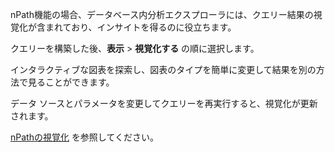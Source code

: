 nPath機能の場合、データベース内分析エクスプローラには、クエリー結果の視覚化が含まれており、インサイトを得るのに役立ちます。

クエリーを構築した後、**表示** \> **視覚化する** の順に選択します。

インタラクティブな図表を探索し、図表のタイプを簡単に変更して結果を別の方法で見ることができます。

データ ソースとパラメータを変更してクエリーを再実行すると、視覚化が更新されます。

[nPathの視覚化](https://docs.teradata.com/access/sources/dita/topic?dita:topicPath=uwn1695858297768.dita&utm_source=console&utm_medium=iph) を参照してください。
